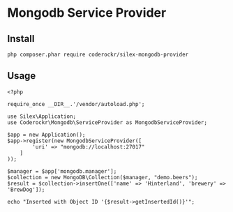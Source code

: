 # Mongodb Service Provider

## Install

    php composer.phar require coderockr/silex-mongodb-provider

## Usage

    <?php

    require_once __DIR__.'/vendor/autoload.php';

    use Silex\Application;
    use Coderockr\Mongodb\ServiceProvider as MongodbServiceProvider;

    $app = new Application();
    $app->register(new MongodbServiceProvider([
            'uri' => "mongodb://localhost:27017"
        ]
    ));

    $manager = $app['mongodb.manager'];
    $collection = new MongoDB\Collection($manager, "demo.beers");
    $result = $collection->insertOne(['name' => 'Hinterland', 'brewery' => 'BrewDog']);

    echo "Inserted with Object ID '{$result->getInsertedId()}'";
